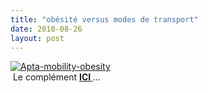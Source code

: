 ```yaml
---
title: "obésité versus modes de transport"
date: 2010-08-26
layout: post
---
```


<p><a href="/wp-content/uploads/sites/6/old/6a0120a66d2ad4970b0133f3584c27970b-pi.jpg"><img alt="Apta-mobility-obesity" class="asset  asset-image at-xid-6a0120a66d2ad4970b0133f3584c27970b" src="/wp-content/uploads/sites/6/old/6a0120a66d2ad4970b0133f3584c27970b-500wi.jpg" style="margin-left: auto;margin-right: auto" title="Apta-mobility-obesity" /></a> <br /> Le complément <strong><a href="http://www.stumbleupon.com/su/81ZfGu/sustainablecitiescollective.com/cooltownstudios/14642/walking-health-benefits-illustrated/r:t" target="_blank">ICI </a></strong>...</p>